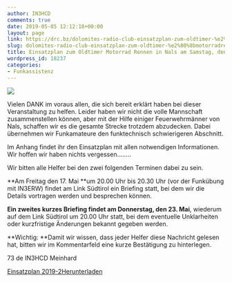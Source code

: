 ```yaml
---
author: IN3HCD
comments: true
date: 2019-05-05 12:12:18+00:00
layout: page
link: https://drc.bz/dolomites-radio-club-einsatzplan-zum-oldtimer-%e2%80%8bmotorradrennen-2019-nals/
slug: dolomites-radio-club-einsatzplan-zum-oldtimer-%e2%80%8bmotorradrennen-2019-nals
title: Einsatzplan zum Oldtimer Motorrad Rennen in Nals am Samstag, den 25. Mai 2019
wordpress_id: 18237
categories:
- Funkassistenz
---
```





![](https://drc.bz/wp-content/uploads/2019/02/image007.png)







Vielen DANK im voraus allen, die sich bereit erklärt haben bei dieser Veranstaltung zu helfen. Leider haben wir nicht die volle Mannschaft zusammenstellen können, aber mit der Hilfe einiger Feuerwehrmänner von Nals, schaffen wir es die gesamte Strecke trotzdem abzudecken. Dabei übernehmen wir Funkamateure den funktechnisch schwierigeren Abschnitt. 







Im Anhang findet ihr den Einsatzplan mit allen notwendigen Informationen. Wir hoffen wir haben nichts vergessen........







Wir bitten alle Helfer bei den zwei folgenden Terminen dabei zu sein.







**Am Freitag den 17. Mai **um 20.00 Uhr bis 20.30 Uhr (vor der Funkübung mit IN3ERW) findet am Link Südtirol ein Briefing statt, bei dem wir die Details vortragen werden und besprechen können. 







**Ein zweites kurzes Briefing findet am Donnerstag, den 23. Mai**, wiederum auf dem Link Südtirol um 20.00 Uhr statt, bei dem eventuelle Unklarheiten oder kurzfristige Änderungen bekannt gegeben werden.







**Wichtig: **Damit wir wissen, dass jeder Helfer diese Nachricht gelesen hat, bitten wir im Kommentarfeld eine kurze Bestätigung zu hinterlegen.







73 de IN3HCD Meinhard







[Einsatzplan 2019-2](https://drc.bz/wp-content/uploads/2019/05/Einsatzplan-2019-2.pdf)[Herunterladen](https://drc.bz/wp-content/uploads/2019/05/Einsatzplan-2019-2.pdf)







  
  
  
  
  
  
  




